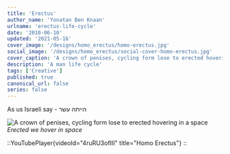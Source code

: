 ```yaml
---
title: 'Erectus'
author_name: 'Yonatan Ben Knaan'
urlname: 'erectus-life-cycle'
date: '2010-06-10'
updated: '2021-05-16'
cover_image: '/designs/homo_erectus/homo-erectus.jpg'
social_image: '/designs/homo_erectus/social-cover-homo-erectus.jpg'
cover_caption: 'A crown of penises, cycling form lose to erected hovering in a space'
description: 'A man life cycle'
tags: ['Creative']
published: true
canonical_url: false
series: false
---
```

As us Israeli say - הייתה עשר

![A crown of penises, cycling form lose to erected hovering in a space](/designs/homo_erectus/homo-erectus.jpg)
*Erected we hover in space*


::YouTubePlayer{videoId="4ruRU3ofIII" title="Homo Erectus"}
::